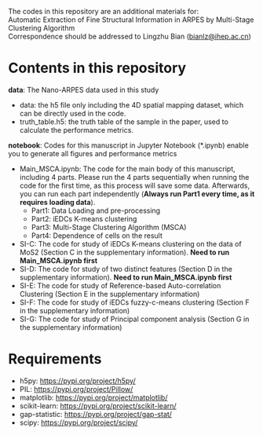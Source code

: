 The codes in this repository are an additional materials for:  
Automatic Extraction of Fine Structural Information in ARPES by Multi-Stage Clustering Algorithm  
Correspondence should be addressed to Lingzhu Bian (bianlz@ihep.ac.cn)  

# Contents in this repository
**data**: The Nano-ARPES data used in this study  
  - data: the h5 file only including the 4D spatial mapping dataset, which can be directly used in the code.
  - truth_table.h5: the truth table of the sample in the paper, used to calculate the performance metrics.

**notebook**: Codes for this manuscript in Jupyter Notebook (*.ipynb) enable you to generate all figures and performance metrics
  - Main_MSCA.ipynb: The code for the main body of this manuscript, including 4 parts. Please run the 4 parts sequentially when running the code for the first time, as this process will save some data. Afterwards, you can run each part independently (**Always run Part1 every time, as it requires loading data**).
    - Part1: Data Loading and pre-processing
    - Part2: iEDCs K-means clustering
    - Part3: Multi-Stage Clustering Algorithm (MSCA)
    - Part4: Dependence of cells on the result
  - SI-C: The code for study of iEDCs K-means clustering on the data of MoS2 (Section C in the supplementary information). **Need to run Main_MSCA.ipynb first**
  - SI-D: The code for study of two distinct features (Section D in the supplementary information). **Need to run Main_MSCA.ipynb first**
  - SI-E: The code for study of Reference-based Auto-correlation Clustering (Section E in the supplementary information)
  - SI-F: The code for study of iEDCs fuzzy-c-means clustering (Section F in the supplementary information)
  - SI-G: The code for study of Principal component analysis (Section G in the supplementary information)
# Requirements
  - h5py: https://pypi.org/project/h5py/
  - PIL: https://pypi.org/project/Pillow/
  - matplotlib: https://pypi.org/project/matplotlib/
  - scikit-learn: https://pypi.org/project/scikit-learn/
  - gap-statistic: https://pypi.org/project/gap-stat/
  - scipy: https://pypi.org/project/scipy/
